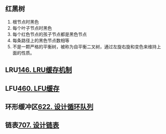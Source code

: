 ## 红黑树

1.  根节点时黑色
2.  每个叶子节点时黑色
3.  每个红色节点的孩子节点都是黑色节点
4.  每条路径上的黑色节点数相等
5.  不是一颗严格的平衡树，被称为自平衡二叉树，通过左旋右旋和变色来维持上面的性质。

## LRU[146. LRU缓存机制](https://leetcode-cn.com/problems/lru-cache/)

## LFU[460. LFU缓存](https://leetcode-cn.com/problems/lfu-cache/)

## 环形缓冲区[622. 设计循环队列](https://leetcode-cn.com/problems/design-circular-queue/)

## 链表[707. 设计链表](https://leetcode-cn.com/problems/design-linked-list/)

